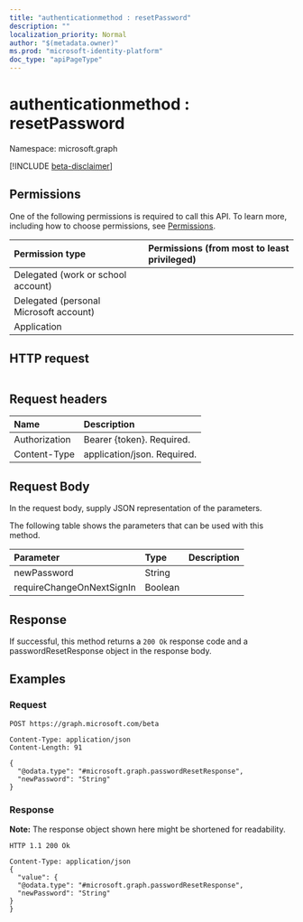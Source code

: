 ```yaml
---
title: "authenticationmethod : resetPassword"
description: ""
localization_priority: Normal
author: "$(metadata.owner)"
ms.prod: "microsoft-identity-platform"
doc_type: "apiPageType"
---
```


# authenticationmethod : resetPassword

Namespace: microsoft.graph

[!INCLUDE [beta-disclaimer](../../includes/beta-disclaimer.md)]

## Permissions

One of the following permissions is required to call this API. To learn more, including how to choose permissions, see [Permissions](/graph/permissions-reference).

| Permission type                        | Permissions (from most to least privileged) |
| :------------------------------------- | :------------------------------------------ |
| Delegated (work or school account)     |                                             |
| Delegated (personal Microsoft account) |                                             |
| Application                            |                                             |

## HTTP request

<!-- {
  "blockType": "ignored"
}
-->

```http

```

## Request headers

| Name          | Description                 |
| :------------ | :-------------------------- |
| Authorization | Bearer {token}. Required.   |
| Content-Type  | application/json. Required. |

## Request Body

In the request body, supply JSON representation of the parameters.

<!-- Actions and Functions -->

The following table shows the parameters that can be used with this method.

| Parameter                 | Type    | Description |
| :------------------------ | :------ | :---------- |
| newPassword               | String  |             |
| requireChangeOnNextSignIn | Boolean |             |

<!-- CRUD Methods -->

## Response

If successful, this method returns a `200 Ok` response code and a passwordResetResponse object in the response body.

## Examples

### Request

<!-- {
  "blockType": "request",
  "name": "authenticationmethod_resetpassword"
}
-->

```http
POST https://graph.microsoft.com/beta

Content-Type: application/json
Content-Length: 91

{
  "@odata.type": "#microsoft.graph.passwordResetResponse",
  "newPassword": "String"
}

```

### Response

**Note:** The response object shown here might be shortened for readability.

<!-- {
  "blockType": "response",
  "truncated": true,
  "@odata.type": "microsoft.strongAuthentication.passwordResetResponse"
}
-->

```http
HTTP 1.1 200 Ok

Content-Type: application/json
{
  "value": {
  "@odata.type": "#microsoft.graph.passwordResetResponse",
  "newPassword": "String"
}
}

```
